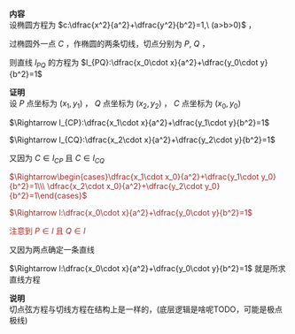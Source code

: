 **内容**  
设椭圆方程为 $c:\dfrac{x^2}{a^2}+\dfrac{y^2}{b^2}=1,\ (a>b>0)$ ，  
  
过椭圆外一点 $C$ ，作椭圆的两条切线，切点分别为 $P,\ Q$ ，  
  
则直线 $l_{PQ}$ 的方程为 $l_{PQ}:\dfrac{x_0\cdot x}{a^2}+\dfrac{y_0\cdot y}{b^2}=1$  
  
**证明**  
设 $P$ 点坐标为 $(x_1,y_1)$ ， $Q$ 点坐标为 $(x_2,y_2)$ ， $C$ 点坐标为 $(x_0,y_0)$  
  
$\Rightarrow l_{CP}:\dfrac{x_1\cdot x}{a^2}+\dfrac{y_1\cdot y}{b^2}=1$  
  
$\Rightarrow l_{CQ}:\dfrac{x_2\cdot x}{a^2}+\dfrac{y_2\cdot y}{b^2}=1$  
  
又因为 $C\in l_{CP}$ 且 $C\in l_{CQ}$  
  
<font color=brown>$\Rightarrow\begin{cases}\dfrac{x_1\cdot x_0}{a^2}+\dfrac{y_1\cdot y_0}{b^2}=1\\\ \dfrac{x_2\cdot x_0}{a^2}+\dfrac{y_2\cdot y_0}{b^2}=1\end{cases}$</font>  
  
<font color=brown>$\Rightarrow l:\dfrac{x_0\cdot x}{a^2}+\dfrac{y_0\cdot y}{b^2}=1$</font>  
  
<font color=brown>注意到 $P\in l$ 且 $Q\in l$</font>  
  
又因为两点确定一条直线  
  
$\Rightarrow l:\dfrac{x_0\cdot x}{a^2}+\dfrac{y_0\cdot y}{b^2}=1$ 就是所求直线方程  
  
**说明**  
切点弦方程与切线方程在结构上是一样的，(底层逻辑是啥呢TODO，可能是极点极线)  
